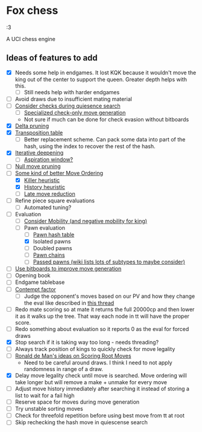 # Fox chess
:3

A UCI chess engine

## Ideas of features to add
- [x] Needs some help in endgames. It lost KQK because it wouldn't move the king out of the center to support the queen. Greater depth helps with this.
  - [ ] Still needs help with harder endgames
- [ ] Avoid draws due to insufficient mating material
- [ ] [Consider checks during quiesence search](https://www.chessprogramming.org/Quiescence_Search#Checks)
  - [ ] [Specialized check-only move generation](https://www.chessprogramming.org/Move_Generation#Special_Generators)
  - Not sure if much can be done for check evasion without bitboards
- [x] [Delta pruning](https://www.chessprogramming.org/Delta_Pruning)
- [x] [Transposition table](https://www.chessprogramming.org/Transposition_Table)
  - [ ] Better replacement scheme. Can pack some data into part of the hash, using the index to recover the rest of the hash.
- [x] [Iterative deepening](https://www.chessprogramming.org/Iterative_Deepening)
  - [ ] [Aspiration window?](https://www.chessprogramming.org/Aspiration_Windows)
- [ ] [Null move pruning](https://www.chessprogramming.org/Null_Move_Pruning)
- [ ] [Some kind of better Move Ordering](https://www.chessprogramming.org/Move_Ordering)
  - [x] [Killer heuristic](https://www.chessprogramming.org/Killer_Heuristic)
  - [x] [History heuristic](https://www.chessprogramming.org/History_Heuristic)
  - [ ] [Late move reduction](https://www.chessprogramming.org/Late_Move_Reductions)
- [ ] Refine piece square evaluations
  - [ ] Automated tuning?
- [ ] Evaluation
  - [ ] [Consider Mobility (and negative mobility for king)](https://www.chessprogramming.org/Mobility)
  - [ ] Pawn evaluation
    - [ ] [Pawn hash table](https://www.chessprogramming.org/Pawn_Hash_Table)
    - [x] Isolated pawns
    - [ ] Doubled pawns
    - [ ] [Pawn chains](https://www.chessprogramming.org/Connected_Pawns)
    - [ ] [Passed pawns (wiki lists lots of subtypes to maybe consider)](https://www.chessprogramming.org/Passed_Pawn)
- [ ] [Use bitboards to improve move generation](https://www.chessprogramming.org/Bitboards)
- [ ] Opening book
- [ ] Endgame tablebase
- [ ] [Contempt factor](https://www.chessprogramming.org/Contempt_Factor)
  - [ ] Judge the opponent's moves based on our PV and how they change the eval like described in [this thread](https://www.talkchess.com/forum/viewtopic.php?p=531133#p531133)
- [ ] Redo mate scoring so at mate it returns the full 20000cp and then lower it as it walks up the tree. That way each node in tt will have the proper score.
- [ ] Redo something about evaluation so it reports 0 as the eval for forced draws
- [x] Stop search if it is taking way too long - needs threading?
- [ ] Always track position of kings to quickly check for move legality
- [ ] [Ronald de Man's ideas on Scoring Root Moves](https://www.chessprogramming.org/Ronald_de_Man#ScoringRootMoves)
  - Need to be careful around draws. I think I need to not apply randomness in range of a draw.
- [x] Delay move legality check until move is searched. Move ordering will take longer but will remove a make + unmake for every move
- [ ] Adjust move history immediately after searching it instead of storing a list to wait for a fail high
- [ ] Reserve space for moves during move generation
- [ ] Try unstable sorting moves
- [ ] Check for threefold repetition before using best move from tt at root
- [ ] Skip rechecking the hash move in quiescense search
